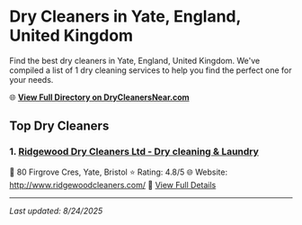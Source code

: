 # Dry Cleaners in Yate, England, United Kingdom

Find the best dry cleaners in Yate, England, United Kingdom. We've compiled a list of 1 dry cleaning services to help you find the perfect one for your needs.

🌐 **[View Full Directory on DryCleanersNear.com](https://drycleanersnear.com/city/United%20Kingdom/England/Yate)**

## Top Dry Cleaners

### 1. [Ridgewood Dry Cleaners Ltd - Dry cleaning & Laundry](https://drycleanersnear.com/dryCleaner/68a52c745ea1ca1ba63a4e88/ridgewood-dry-cleaners-ltd-dry-cleaning-laundry)
📍 80 Firgrove Cres, Yate, Bristol
⭐ Rating: 4.8/5
🌐 Website: http://www.ridgewoodcleaners.com/
🔗 [View Full Details](https://drycleanersnear.com/dryCleaner/68a52c745ea1ca1ba63a4e88/ridgewood-dry-cleaners-ltd-dry-cleaning-laundry)


---

*Last updated: 8/24/2025*
